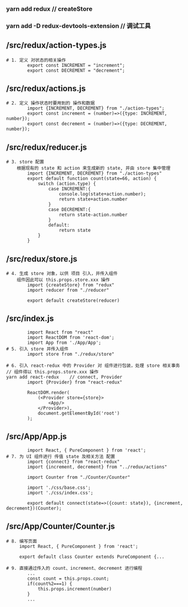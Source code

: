 ### yarn add redux    // createStore
### yarn add -D redux-devtools-extension    // 调试工具

## /src/redux/action-types.js
    # 1. 定义 对状态的相关操作
            export const INCREMENT = "increment";
            export const DECREMENT = "decrement";
        
## /src/redux/actions.js
    # 2. 定义 操作状态时要用到的 操作和数据
            import {INCREMENT, DECREMENT} from "./action-types";
            export const increment = (number)=>({type: INCREMENT, number});
            export const decrement = (number)=>({type: DECREMENT, number});
    
## /src/redux/reducer.js
    # 3. store 配置
        根据现有的 state 和 action 来生成新的 state, 并由 store 集中管理
            import {INCREMENT, DECREMENT} from "./action-types"
            export default function count(state=66, action) {
                switch (action.type) {
                    case INCREMENT:{
                        console.log(state+action.number);
                        return state+action.number
                    }
                    case DECREMENT:{
                        return state-action.number
                    }
                    default:
                        return state
                }
            }
            
## /src/redux/store.js
    # 4. 生成 store 对象，以供 项目 引入，并传入组件
        组件因此可以 this.props.store.xxx 操作
            import {createStore} from "redux"
            import reducer from "./reducer"

            export default createStore(reducer)
            
## /src/index.js
            import React from "react"
            import ReactDOM from 'react-dom';
            import App from './App/App';
    # 5. 引入 store 并传入组件
            import store from "./redux/store"

    # 6. 引入 react-redux 中的 Provider 对 组件进行包装，处理 store 相关事务
    // 组件得以 this.props.store.xxx 操作
    yarn add react-redux    // connect, Provider
            import {Provider} from "react-redux"

            ReactDOM.render(
                (<Provider store={store}>
                    <App/>
                </Provider>),
                document.getElementById('root')
            );
    
## /src/App/App.js
            import React, { PureComponent } from 'react';
    # 7. 为 UI 组件进行 传值 state 及相关方法 配置
            import {connect} from "react-redux"
            import {increment, decrement} from "../redux/actions"

            import Counter from "./Counter/Counter"

            import './css/base.css';
            import './css/index.css';

            export default connect(state=>({count: state}), {increment, decrement})(Counter);
## /src/App/Counter/Counter.js
    # 8. 编写页面
         import React, { PureComponent } from 'react';

         export default class Counter extends PureComponent {...

    # 9. 直接通过传入的 count、increment、decrement 进行编程
            ...
            const count = this.props.count;
            if(count%2===1) {
                this.props.increment(number)
            }
            ...
